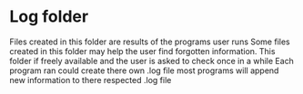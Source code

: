 # Log folder
Files created in this folder are results of the programs user runs
Some files created in this folder may help the user find forgotten information.
This folder if freely available and the user is asked to check once in a while
Each program ran could create there own .log file 
most programs will append new information to there respected .log file
